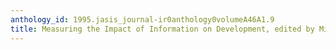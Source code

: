 ```yaml
---
anthology_id: 1995.jasis_journal-ir0anthology0volumeA46A1.9
title: Measuring the Impact of Information on Development, edited by Michel J. Menou
---
```

